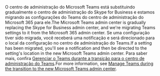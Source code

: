 <span data-ttu-id="47f12-101">O centro de administração do Microsoft Teams está substituindo gradualmente o centro de administração do Skype for Business e estamos migrando as configurações do Teams do centro de administração do Microsoft 365 para ele.</span><span class="sxs-lookup"><span data-stu-id="47f12-101">The Microsoft Teams admin center is gradually replacing the Skype for Business admin center, and we're migrating Teams settings to it from the Microsoft 365 admin center.</span></span> <span data-ttu-id="47f12-102">Se uma configuração tiver sido migrada, você receberá uma notificação e será direcionado para o local da configuração no centro de administração do Teams.</span><span class="sxs-lookup"><span data-stu-id="47f12-102">If a setting has been migrated, you'll see a notification and then be directed to the setting's location in the new Microsoft Teams admin center.</span></span> <span data-ttu-id="47f12-103">Para saber mais, confira [Gerenciar o Teams durante a transição para o centro de administração do Teams](../manage-teams-skypeforbusiness-admin-center.md).</span><span class="sxs-lookup"><span data-stu-id="47f12-103">For more information, see [Manage Teams during the transition to the new Microsoft Teams admin center](../manage-teams-skypeforbusiness-admin-center.md).</span></span>
